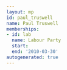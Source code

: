 ```yaml
---
layout: mp
id: paul_truswell
name: Paul Truswell
memberships:
- id: lab
  name: Labour Party
  start: 
  end: '2010-03-30'
autogenerated: true
---
```

